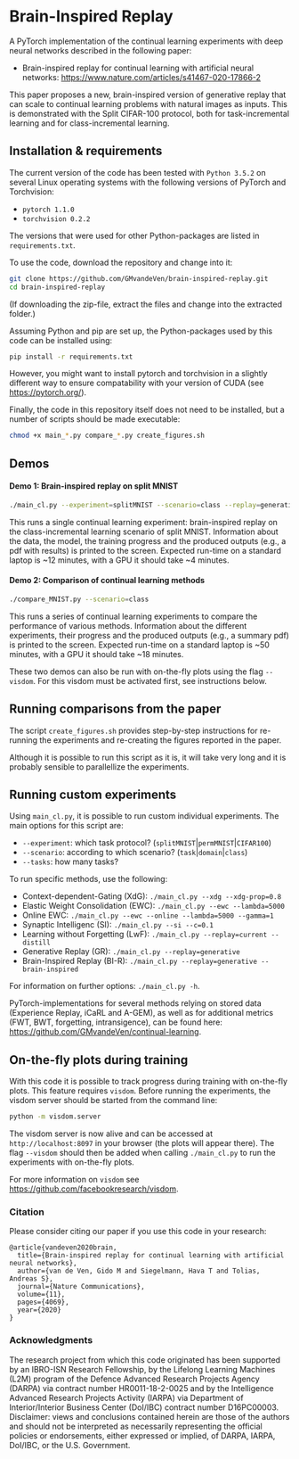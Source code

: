# Brain-Inspired Replay
A PyTorch implementation of the continual learning experiments with deep neural networks described in the 
following paper:
* Brain-inspired replay for continual learning with artificial neural networks: https://www.nature.com/articles/s41467-020-17866-2

This paper proposes a new, brain-inspired version of generative replay that can scale to continual learning problems with natural images as inputs.
This is demonstrated with the Split CIFAR-100 protocol, both for task-incremental learning and for class-incremental learning.


## Installation & requirements
The current version of the code has been tested with `Python 3.5.2` on several Linux operating systems with the following versions of PyTorch and Torchvision:
* `pytorch 1.1.0`
* `torchvision 0.2.2`

The versions that were used for other Python-packages are listed in `requirements.txt`.

To use the code, download the repository and change into it:
```bash
git clone https://github.com/GMvandeVen/brain-inspired-replay.git
cd brain-inspired-replay
```
(If downloading the zip-file, extract the files and change into the extracted folder.)
 
Assuming  Python and pip are set up, the Python-packages used by this code can be installed using:
```bash
pip install -r requirements.txt
```
However, you might want to install pytorch and torchvision in a slightly different way to ensure compatability with your version of CUDA (see https://pytorch.org/).

Finally, the code in this repository itself does not need to be installed, but a number of scripts should be made executable:
```bash
chmod +x main_*.py compare_*.py create_figures.sh
```


## Demos

#### Demo 1: Brain-inspired replay on split MNIST
```bash
./main_cl.py --experiment=splitMNIST --scenario=class --replay=generative --brain-inspired --pdf
```
This runs a single continual learning experiment: brain-inspired replay on the class-incremental learning scenario of split MNIST.
Information about the data, the model, the training progress and the produced outputs (e.g., a pdf with results) is printed to the screen.
Expected run-time on a standard laptop is ~12 minutes, with a GPU it should take ~4 minutes.

#### Demo 2: Comparison of continual learning methods
```bash
./compare_MNIST.py --scenario=class
```
This runs a series of continual learning experiments to compare the performance of various methods.
Information about the different experiments, their progress and the produced outputs (e.g., a summary pdf) is printed to the screen.
Expected run-time on a standard laptop is ~50 minutes, with a GPU it should take ~18 minutes.


These two demos can also be run with on-the-fly plots using the flag `--visdom`.
For this visdom must be activated first, see instructions below.


## Running comparisons from the paper
The script `create_figures.sh` provides step-by-step instructions for re-running the experiments and re-creating the 
figures reported in the paper.

Although it is possible to run this script as it is, it will take very long and it is probably sensible to parallellize 
the experiments.


## Running custom experiments
Using `main_cl.py`, it is possible to run custom individual experiments. The main options for this script are:
- `--experiment`: which task protocol? (`splitMNIST`|`permMNIST`|`CIFAR100`)
- `--scenario`: according to which scenario? (`task`|`domain`|`class`)
- `--tasks`: how many tasks?

To run specific methods, use the following:
- Context-dependent-Gating (XdG): `./main_cl.py --xdg --xdg-prop=0.8`
- Elastic Weight Consolidation (EWC): `./main_cl.py --ewc --lambda=5000`
- Online EWC:  `./main_cl.py --ewc --online --lambda=5000 --gamma=1`
- Synaptic Intelligenc (SI): `./main_cl.py --si --c=0.1`
- Learning without Forgetting (LwF): `./main_cl.py --replay=current --distill`
- Generative Replay (GR): `./main_cl.py --replay=generative`
- Brain-Inspired Replay (BI-R): `./main_cl.py --replay=generative --brain-inspired`

For information on further options: `./main_cl.py -h`.

PyTorch-implementations for several methods relying on stored data (Experience Replay, iCaRL and A-GEM), as well as for additional metrics (FWT, BWT, forgetting, intransigence), can be found here: <https://github.com/GMvandeVen/continual-learning>.


## On-the-fly plots during training
With this code it is possible to track progress during training with on-the-fly plots. This feature requires `visdom`.
Before running the experiments, the visdom server should be started from the command line:
```bash
python -m visdom.server
```
The visdom server is now alive and can be accessed at `http://localhost:8097` in your browser (the plots will appear
there). The flag `--visdom` should then be added when calling `./main_cl.py` to run the experiments with on-the-fly plots.

For more information on `visdom` see <https://github.com/facebookresearch/visdom>.


### Citation
Please consider citing our paper if you use this code in your research:
```
@article{vandeven2020brain,
  title={Brain-inspired replay for continual learning with artificial neural networks},
  author={van de Ven, Gido M and Siegelmann, Hava T and Tolias, Andreas S},
  journal={Nature Communications},
  volume={11},
  pages={4069},
  year={2020}
}
```

### Acknowledgments
The research project from which this code originated has been supported by an IBRO-ISN Research Fellowship, by the 
Lifelong Learning Machines (L2M) program of the Defence Advanced Research Projects Agency (DARPA) via contract number 
HR0011-18-2-0025 and by the Intelligence Advanced Research Projects Activity (IARPA) via Department of 
Interior/Interior Business Center (DoI/IBC) contract number D16PC00003. Disclaimer: views and conclusions 
contained herein are those of the authors and should not be interpreted as necessarily representing the official
policies or endorsements, either expressed or implied, of DARPA, IARPA, DoI/IBC, or the U.S. Government.
